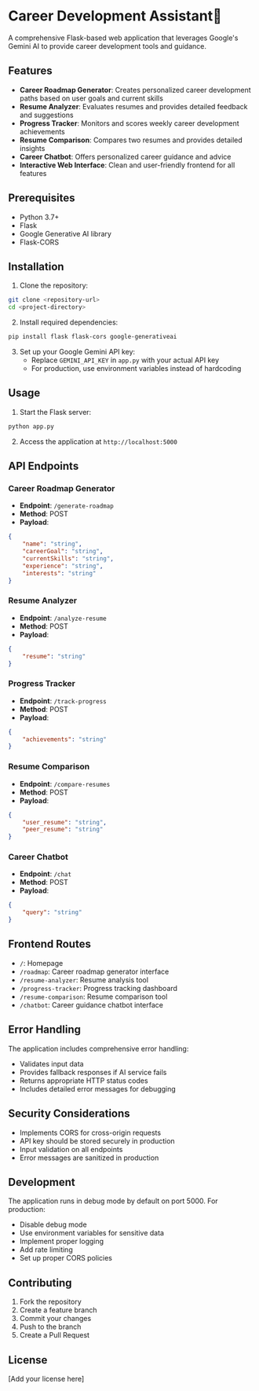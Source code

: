 # Career Development Assistant📃

A comprehensive Flask-based web application that leverages Google's Gemini AI to provide career development tools and guidance.

## Features

- **Career Roadmap Generator**: Creates personalized career development paths based on user goals and current skills
- **Resume Analyzer**: Evaluates resumes and provides detailed feedback and suggestions
- **Progress Tracker**: Monitors and scores weekly career development achievements
- **Resume Comparison**: Compares two resumes and provides detailed insights
- **Career Chatbot**: Offers personalized career guidance and advice
- **Interactive Web Interface**: Clean and user-friendly frontend for all features

## Prerequisites

- Python 3.7+
- Flask
- Google Generative AI library
- Flask-CORS

## Installation

1. Clone the repository:
```bash
git clone <repository-url>
cd <project-directory>
```

2. Install required dependencies:
```bash
pip install flask flask-cors google-generativeai
```

3. Set up your Google Gemini API key:
   - Replace `GEMINI_API_KEY` in `app.py` with your actual API key
   - For production, use environment variables instead of hardcoding

## Usage

1. Start the Flask server:
```bash
python app.py
```

2. Access the application at `http://localhost:5000`

## API Endpoints

### Career Roadmap Generator
- **Endpoint**: `/generate-roadmap`
- **Method**: POST
- **Payload**:
```json
{
    "name": "string",
    "careerGoal": "string",
    "currentSkills": "string",
    "experience": "string",
    "interests": "string"
}
```

### Resume Analyzer
- **Endpoint**: `/analyze-resume`
- **Method**: POST
- **Payload**:
```json
{
    "resume": "string"
}
```

### Progress Tracker
- **Endpoint**: `/track-progress`
- **Method**: POST
- **Payload**:
```json
{
    "achievements": "string"
}
```

### Resume Comparison
- **Endpoint**: `/compare-resumes`
- **Method**: POST
- **Payload**:
```json
{
    "user_resume": "string",
    "peer_resume": "string"
}
```

### Career Chatbot
- **Endpoint**: `/chat`
- **Method**: POST
- **Payload**:
```json
{
    "query": "string"
}
```

## Frontend Routes

- `/`: Homepage
- `/roadmap`: Career roadmap generator interface
- `/resume-analyzer`: Resume analysis tool
- `/progress-tracker`: Progress tracking dashboard
- `/resume-comparison`: Resume comparison tool
- `/chatbot`: Career guidance chatbot interface

## Error Handling

The application includes comprehensive error handling:
- Validates input data
- Provides fallback responses if AI service fails
- Returns appropriate HTTP status codes
- Includes detailed error messages for debugging

## Security Considerations

- Implements CORS for cross-origin requests
- API key should be stored securely in production
- Input validation on all endpoints
- Error messages are sanitized in production

## Development

The application runs in debug mode by default on port 5000. For production:
- Disable debug mode
- Use environment variables for sensitive data
- Implement proper logging
- Add rate limiting
- Set up proper CORS policies

## Contributing

1. Fork the repository
2. Create a feature branch
3. Commit your changes
4. Push to the branch
5. Create a Pull Request

## License

[Add your license here]

